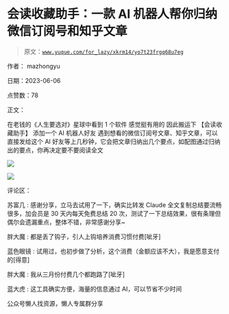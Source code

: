# 会读收藏助手：一款 AI 机器人帮你归纳微信订阅号和知乎文章

> 原文：[`www.yuque.com/for_lazy/xkrm14/yo7t23frgq68u7eg`](https://www.yuque.com/for_lazy/xkrm14/yo7t23frgq68u7eg)



作者： mazhongyu



日期：2023-06-06



点赞数：78

<ne-hole id="u61c5be16" data-lake-id="u61c5be16">

正文：



在老钱的《人生要选对》星球中看到 1 个软件 感觉挺有用的 因此搬运下 【会读收藏助手】 添加一个 AI 机器人好友 遇到想看的微信订阅号文章、知乎文章，可以直接发给这个 AI 好友等上几秒钟，它会把文章归纳出几个要点，如配图通过归纳出的要点，你再决定要不要阅读全文



![](img/12ac5dc1980286bbe24d129a8cdb61a7.png)



![](img/560912f463f1e557d5b535cdd23f2a65.png)

<ne-hole id="udbad4803" data-lake-id="udbad4803">

评论区：



苏富几 : 感谢分享，立马去试用了一下，确实比转发 Claude 全文复制总结要流畅很多，加会员是 30 天内每天免费总结 20 次，测试了一下总结效果，很有条理但偶尔会遗漏重点，整体不错，非常感谢分享~



胖大魔 : 都是丢了钩子，引人上钩培养消费习惯付费[呲牙]



蓝色眼镜 : 试用过，也初步做了分析，这个消费（金额应该不大），我是愿意支付的[得意]



胖大魔 : 我从三月份付费几个都跑路了[呲牙]



蓝大虎 : 这工具确实方便，海量的信息通过 AI，可以节省不少时间

<ne-hole id="u147ded04" data-lake-id="u147ded04">

公众号懒人找资源，懒人专属群分享

</ne-hole></ne-hole></ne-hole>